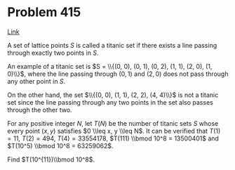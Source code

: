 # Problem 415

[Link](https://projecteuler.net/problem=415)

A set of lattice points $S$ is called a titanic set if there exists a line passing through exactly two points in $S$.

An example of a titanic set is $S = \\{(0, 0), (0, 1), (0, 2), (1, 1), (2, 0), (1, 0)\\}$, where the line passing through $(0, 1)$ and $(2, 0)$ does not pass through any other point in $S$.

On the other hand, the set $\\{(0, 0), (1, 1), (2, 2), (4, 4)\\}$ is not a titanic set since the line passing through any two points in the set also passes through the other two.

For any positive integer $N$, let $T(N)$ be the number of titanic sets $S$ whose every point $(x, y)$ satisfies $0 \\leq x, y \\leq N$. It can be verified that $T(1) = 11$, $T(2) = 494$, $T(4) = 33554178$, $T(111) \\bmod 10^8 = 13500401$ and $T(10^5) \\bmod 10^8 = 63259062$.

Find $T(10^{11})\\bmod 10^8$.
